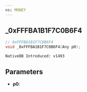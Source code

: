 ```yaml
---
ns: MONEY
---
```

## _0xFFFBA1B1F7C0B6F4

```c
// 0xFFFBA1B1F7C0B6F4
void _0xFFFBA1B1F7C0B6F4(Any p0);
```

```
NativeDB Introduced: v1493
```

## Parameters
* **p0**:
